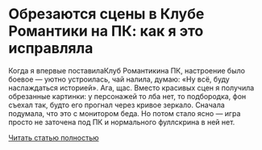 # Обрезаются сцены в Клубе Романтики на ПК: как я это исправляла



Когда я впервые поставилаКлуб Романтикина ПК, настроение было боевое — уютно устроилась, чай налила, думаю: «Ну всё, буду наслаждаться историей». Ага, щас. Вместо красивых сцен я получила обрезанные картинки: у персонажей то лба нет, то подбородка, фон съехал так, будто его прогнал через кривое зеркало. Сначала подумала, что это с монитором беда. Но потом стало ясно — игра просто не заточена под ПК и нормального фуллскрина в ней нет.

[Читать статью полностью](https://xyberbara.com/gaming/scene-cut-rc/)
